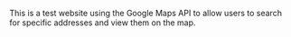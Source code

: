 This is a test website using the Google Maps API to allow users to search for specific addresses and view them on the map.